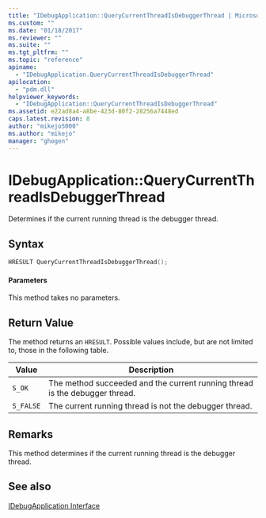 ```yaml
---
title: "IDebugApplication::QueryCurrentThreadIsDebuggerThread | Microsoft Docs"
ms.custom: ""
ms.date: "01/18/2017"
ms.reviewer: ""
ms.suite: ""
ms.tgt_pltfrm: ""
ms.topic: "reference"
apiname: 
  - "IDebugApplication.QueryCurrentThreadIsDebuggerThread"
apilocation: 
  - "pdm.dll"
helpviewer_keywords: 
  - "IDebugApplication::QueryCurrentThreadIsDebuggerThread"
ms.assetid: e22ad8a4-a8be-423d-80f2-28256a7448ed
caps.latest.revision: 8
author: "mikejo5000"
ms.author: "mikejo"
manager: "ghogen"
---
```

# IDebugApplication::QueryCurrentThreadIsDebuggerThread
Determines if the current running thread is the debugger thread.  
  
## Syntax  
  
```cpp
HRESULT QueryCurrentThreadIsDebuggerThread();  
```  
  
#### Parameters  
 This method takes no parameters.  
  
## Return Value  
 The method returns an `HRESULT`. Possible values include, but are not limited to, those in the following table.  
  
|Value|Description|  
|-----------|-----------------|  
|`S_OK`|The method succeeded and the current running thread is the debugger thread.|  
|`S_FALSE`|The current running thread is not the debugger thread.|  
  
## Remarks  
 This method determines if the current running thread is the debugger thread.  
  
## See also  
 [IDebugApplication Interface](../../winscript/reference/idebugapplication-interface.md)